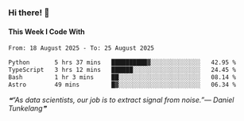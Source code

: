 ### Hi there! 👋

#### This Week I Code With
<!--START_SECTION:waka-->

```txt
From: 18 August 2025 - To: 25 August 2025

Python       5 hrs 37 mins   ██████████▓░░░░░░░░░░░░░░   42.95 %
TypeScript   3 hrs 12 mins   ██████░░░░░░░░░░░░░░░░░░░   24.45 %
Bash         1 hr 3 mins     ██░░░░░░░░░░░░░░░░░░░░░░░   08.14 %
Astro        49 mins         █▓░░░░░░░░░░░░░░░░░░░░░░░   06.34 %
```

<!--END_SECTION:waka-->

<!--STARTS_HERE_QUOTE_README-->
<i>❝“As data scientists, our job is to extract signal from noise.”— Daniel Tunkelang❞</i>
<!--ENDS_HERE_QUOTE_README-->
